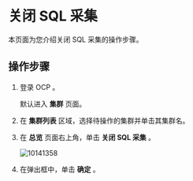 关闭 SQL 采集
==============================

本页面为您介绍关闭 SQL 采集的操作步骤。

操作步骤
-------------------------

1. 登录 OCP 。

   默认进入 **集群** 页面。

2. 在 **集群列表** 区域，选择待操作的集群并单击其集群名。

3. 在 **总览** 页面右上角，单击 **关闭 SQL 采集** 。

   ![10141358](https://obbusiness-private.oss-cn-shanghai.aliyuncs.com/doc/img/ocp/%E5%85%B3%E9%97%AD%E9%87%87%E9%9B%861.png)

4. 在弹出框中，单击 **确定** 。
